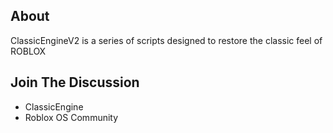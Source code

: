 ## About
ClassicEngineV2 is a series of scripts designed to restore the classic feel of ROBLOX

## Join The Discussion
* <a href="https://discord.gg/uH4VPrr" style="text-decoration: none;">ClassicEngine</a>
* <a href="https://discord.gg/mhtGUS8" style="text-decoration: none;">Roblox OS Community</a>
